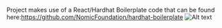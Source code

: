
Project makes use of a React/Hardhat Boilerplate code that can be found here:https://github.com/NomicFoundation/hardhat-boilerplate
![Alt text](https://drive.google.com/file/d/18JNKV3PZ3LVpUr_wbqwKNyYVmSlh1g5s/view?usp=share_link "Optional title")

